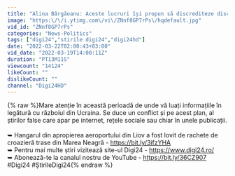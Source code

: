 ```yaml
---
title: "Alina Bârgăoanu: Aceste lucruri își propun să discrediteze discursul de tip „expert”"
image: "https:\/\/i.ytimg.com\/vi\/ZNnf8GP7rPs\/hqdefault.jpg"
vid_id: "ZNnf8GP7rPs"
categories: "News-Politics"
tags: ["digi24","stirile digi24","digi24hd"]
date: "2022-03-22T02:00:43+03:00"
vid_date: "2022-03-19T14:00:11Z"
duration: "PT13M11S"
viewcount: "14124"
likeCount: ""
dislikeCount: ""
channel: "Digi24HD"
---
```

{% raw %}Mare atenție în această perioadă de unde vă luați informațiile în legătură cu războiul din Ucraina. Se duce un conflict și pe acest plan, al știrilor false care apar pe internet, rețele sociale sau chiar în unele publicații.<br /><br />➥ Hangarul din apropierea aeroportului din Liov a fost lovit de rachete de croazieră trase din Marea Neagră - <a rel="nofollow" target="blank" href="https://bit.ly/3ifzYHA">https://bit.ly/3ifzYHA</a><br />➥ Pentru mai multe știri vizitează site-ul Digi24 - <a rel="nofollow" target="blank" href="https://www.digi24.ro/">https://www.digi24.ro/</a> <br />➥ Abonează-te la canalul nostru de YouTube - <a rel="nofollow" target="blank" href="https://bit.ly/36CZ907">https://bit.ly/36CZ907</a><br />#Digi24 #ȘtirileDigi24{% endraw %}
